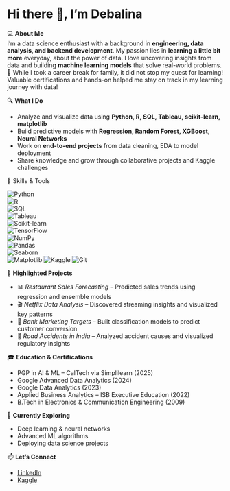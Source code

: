 # Hi there 👋, I’m Debalina   

💻 **About Me**  
I’m a data science enthusiast with a background in **engineering, data analysis, and backend development**. My passion lies in **learning a little bit more** everyday, about the power of data. I love uncovering insights from data and building **machine learning models** that solve real-world problems.  
🌱 While I took a career break for family, it did not stop my quest for learning! Valuable certifications and hands-on helped me stay on track in my learning journey with data! 

🔍 **What I Do**  
- Analyze and visualize data using **Python, R, SQL, Tableau, scikit-learn, matplotlib**  
- Build predictive models with **Regression, Random Forest, XGBoost, Neural Networks**  
- Work on **end-to-end projects** from data cleaning, EDA to model deployment  
- Share knowledge and grow through collaborative projects and Kaggle challenges

🔧 Skills & Tools  

![Python](https://img.shields.io/badge/Python-3776AB?style=for-the-badge&logo=python&logoColor=white)  
![R](https://img.shields.io/badge/R-276DC3?style=for-the-badge&logo=r&logoColor=white)  
![SQL](https://img.shields.io/badge/SQL-336791?style=for-the-badge&logo=postgresql&logoColor=white)  
![Tableau](https://img.shields.io/badge/Tableau-E97627?style=for-the-badge&logo=tableau&logoColor=white)  
![Scikit-learn](https://img.shields.io/badge/Scikit--learn-F7931E?style=for-the-badge&logo=scikit-learn&logoColor=white)  
![TensorFlow](https://img.shields.io/badge/TensorFlow-FF6F00?style=for-the-badge&logo=tensorflow&logoColor=white)  
![NumPy](https://img.shields.io/badge/Numpy-013243?style=for-the-badge&logo=numpy&logoColor=white)  
![Pandas](https://img.shields.io/badge/Pandas-150458?style=for-the-badge&logo=pandas&logoColor=white)  
![Seaborn](https://img.shields.io/badge/Seaborn-009688?style=for-the-badge&logoColor=white)  
![Matplotlib](https://img.shields.io/badge/Matplotlib-11557c?style=for-the-badge&logoColor=white) 
![Kaggle](https://img.shields.io/badge/Kaggle-20BEFF?logo=kaggle&logoColor=fff)
![Git](https://img.shields.io/badge/Git-F05032?logo=git&logoColor=fff)


📌 **Highlighted Projects**  
- 📊 *Restaurant Sales Forecasting* – Predicted sales trends using regression and ensemble models  
- 🎬 *Netflix Data Analysis* – Discovered streaming insights and visualized key patterns  
- 🏦 *Bank Marketing Targets* – Built classification models to predict customer conversion  
- 🚗 *Road Accidents in India* – Analyzed accident causes and visualized regulatory insights  

🎓 **Education & Certifications**  
- PGP in AI & ML – CalTech via Simplilearn (2025)  
- Google Advanced Data Analytics (2024)  
- Google Data Analytics (2023)  
- Applied Business Analytics – ISB Executive Education (2022)  
- B.Tech in Electronics & Communication Engineering (2009)  

🌱 **Currently Exploring**  
- Deep learning & neural networks  
- Advanced ML algorithms  
- Deploying data science projects  

📫 **Let’s Connect**  
- [LinkedIn](https://www.linkedin.com/in/debalina-mitra/)  
- [Kaggle](https://www.kaggle.com/debalinamitra)  
